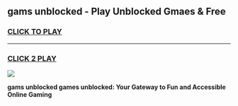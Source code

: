
## gams unblocked - Play Unblocked Gmaes & Free
<h3>
<a href="https://premium.freeplayer.one?title=gams_unblocked&ref=20F">CLICK TO PLAY</a></h3>
<hr>

<h3>
<a href="https://premium.freeplayer.one?title=gams_unblocked&ref=20F">CLICK 2 PLAY</a>
  
</h3>

<a href="https://premium.freeplayer.one?title=gams_unblocked&ref=20F/"><img src="https://clearcache.store/games.png"></a>


**gams unblocked games unblocked: Your Gateway to Fun and Accessible Online Gaming**
